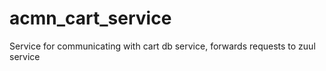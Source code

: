 # acmn_cart_service
Service for communicating with cart db service, forwards requests to zuul service
